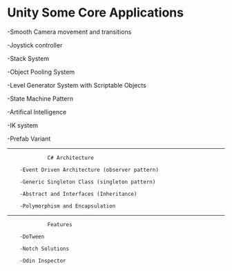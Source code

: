 # Unity Some Core Applications
-Smooth Camera movement and transitions

-Joystick controller

-Stack System

-Object Pooling System

-Level Generator System with Scriptable Objects

-State Machine Pattern

-Artifical Intelligence

-IK system

-Prefab Variant



-----------------------------------------------------------------------------------------------------------------
                 C# Architecture
                 
        -Event Driven Architecture (observer pattern)

        -Generic Singleton Class (singleton pattern)

        -Abstract and Interfaces (Inheritance)
        
        -Polymorphism and Encapsulation

-----------------------------------------------------------------------------------------------------------------
                 Features

        -DoTween

        -Notch Solutions

        -Odin Inspector


